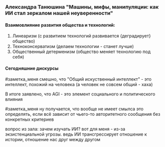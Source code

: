 ### Александра Танюшина "Машины, мифы, манипуляции: как ИИ стал зеркалом нашей неуверенности" 

#### Взаимовлияние развития общества и технологий:
1) Линеаризм (с развитием технологий развивается {деградирует} общество)
2) Техноконсерватизм (делаем технологии - станет лучше)
3) Общественный детерменизм (общество меняет технологию под себя)

#### Сегодняшние дискурсы
#заметка_меня смешно, что "Общий искуственный интеллект" - это интеллект, похожий на человека (а человек не совсем общий - хаха)

В итоге заявлено, что AGI - это элемент социального и политического влияния 

#заметка_меня ну получается, что вообще не имеет смылса это определять, если всё зависит от чьего-то авторитетного сообщения без конкретных критериев

вопрос из зала:
зачем изучать ИИ? вот для меня - из-за экзистенциальной угрозы. ведь ИИ трансгрессирует отношение к истории, отношение нас друг между другом
